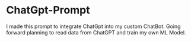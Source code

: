 # ChatGpt-Prompt
I made this prompt to integrate ChatGpt into my custom ChatBot. Going forward planning to read data from ChatGPT and train my own ML Model.

